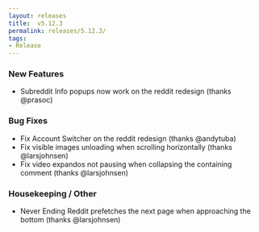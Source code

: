 ```yaml
---
layout: releases
title:  v5.12.3
permalink: releases/5.12.3/
tags:
- Release
---
```


### New Features

- Subreddit Info popups now work on the reddit redesign (thanks @prasoc)

### Bug Fixes

- Fix Account Switcher on the reddit redesign (thanks @andytuba)
- Fix visible images unloading when scrolling horizontally (thanks @larsjohnsen)
- Fix video expandos not pausing when collapsing the containing comment (thanks @larsjohnsen)

### Housekeeping / Other

- Never Ending Reddit prefetches the next page when approaching the bottom (thanks @larsjohnsen)
